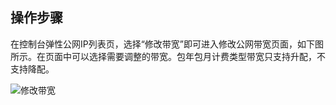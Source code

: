 ## 操作步骤

在控制台弹性公网IP列表页，选择“修改带宽”即可进入修改公网带宽页面，如下图所示。在页面中可以选择需要调整的带宽。包年包月计费类型带宽只支持升配，不支持降配。

![修改带宽](https://github.com/jdcloudcom/cn/blob/cn-distributed-cloud-physical-service/documentation/Hyper-Converged-IDC/Distributed-Cloud-Physical-Server/Image/modify-eip.png)
